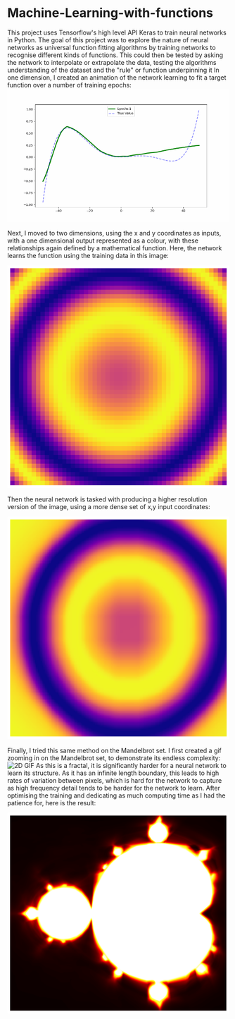 # Machine-Learning-with-functions
This project uses Tensorflow's high level API Keras to train neural networks in Python.
The goal of this project was to explore the nature of neural networks as universal function fitting algorithms by training networks to recognise different kinds of functions. 
This could then be tested by asking the network to interpolate or extrapolate the data, testing the algorithms understanding of the dataset and the "rule" or function underpinning it
In one dimension, I created an animation of the network learning to fit a target function over a number of training epochs:
![1D GIF](NN_Learning1D.gif)

Next, I moved to two dimensions, using the x and y coordinates as inputs, with a one dimensional output represented as a colour, with these relationships again defined by a mathematical function.
Here, the network learns the function using the training data in this image:

![Img 1](Target_Image.png)

Then the neural network is tasked with producing a higher resolution version of the image, using a more dense set of x,y input coordinates:

![Img 2](AI_Upscaled_Image.png)

Finally, I tried this same method on the Mandelbrot set. I first created a gif zooming in on the Mandelbrot set, to demonstrate its endless complexity:
![2D GIF](Mandelbrot.gif)
As this is a fractal, it is significantly harder for a neural network to learn its structure.
As it has an infinite length boundary, this leads to high rates of variation between pixels, which is hard for the network to capture as high frequency detail tends to be harder for the network to learn.
After optimising the training and dedicating as much computing time as I had the patience for, here is the result:

![Img 3](ML_Mandelbrot_Set.png)

